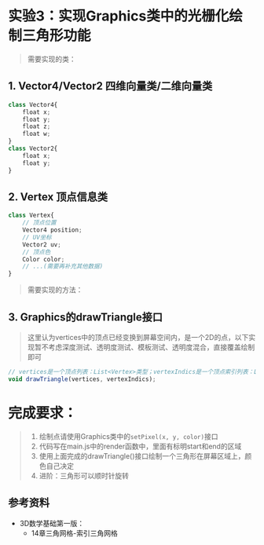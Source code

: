 # 实验3：实现Graphics类中的光栅化绘制三角形功能
> 需要实现的类：
## 1. Vector4/Vector2 四维向量类/二维向量类
``` js
class Vector4{
    float x;
    float y;
    float z;
    float w;
}
class Vector2{
    float x;
    float y;
}
```
## 2. Vertex 顶点信息类
``` js
class Vertex{
    // 顶点位置
    Vector4 position;
    // UV坐标
    Vector2 uv;
    // 顶点色
    Color color;
    // ...(需要再补充其他数据)
}
```

> 需要实现的方法：
## 3. Graphics的drawTriangle接口
> 这里认为vertices中的顶点已经变换到屏幕空间内，是一个2D的点，以下实现暂不考虑深度测试、透明度测试、模板测试、透明度混合，直接覆盖绘制即可

``` js
// vertices是一个顶点列表：List<Vertex>类型；vertexIndics是一个顶点索引列表：List<int>类型，长度必须是3的整数倍（一个三角形由3个顶点构成）
void drawTriangle(vertices, vertexIndics);

```

# 完成要求：
> 1. 绘制点请使用Graphics类中的`setPixel(x, y, color)`接口
> 2. 代码写在main.js中的render函数中，里面有标明start和end的区域
> 3. 使用上面完成的drawTriangle()接口绘制一个三角形在屏幕区域上，颜色自己决定
> 4. 进阶：三角形可以顺时针旋转

## 参考资料
+ 3D数学基础第一版：
  + 14章三角网格-索引三角网格
  